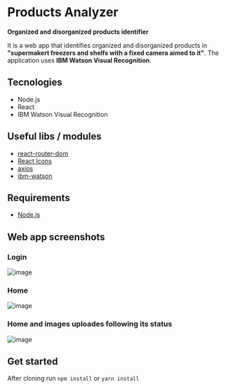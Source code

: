 # Products Analyzer
**Organized and disorganized products identifier**

It is a web app that identifies organized and disorganized products in **"supermakert freezers and shelfs with a fixed camera aimed to it"**. The application uses **IBM Watson Visual Recognition**.

## Tecnologies
- Node.js
- React
- IBM Watson Visual Recognition

## Useful libs / modules
- [react-router-dom](https://github.com/ReactTraining/react-router/tree/master/packages/react-router-dom)
- [React Icons](https://github.com/react-icons/react-icons)
- [axios](https://github.com/axios/axios)
- [ibm-watson](https://github.com/watson-developer-cloud/node-sdk)

## Requirements
- [Node.js](https://nodejs.org)

## Web app screenshots
### Login
![image](https://user-images.githubusercontent.com/41703972/71019211-ba5e7a00-20d8-11ea-9b42-73bc37c43c92.png)

### Home
![image](https://user-images.githubusercontent.com/41703972/70930322-ab61c400-2013-11ea-97ef-b602d480009c.png)

### Home and images uploades following its status
![image](https://user-images.githubusercontent.com/41703972/70930372-cc2a1980-2013-11ea-9795-69529ebfb092.png)

## Get started
After cloning run `npm install` or `yarn install`